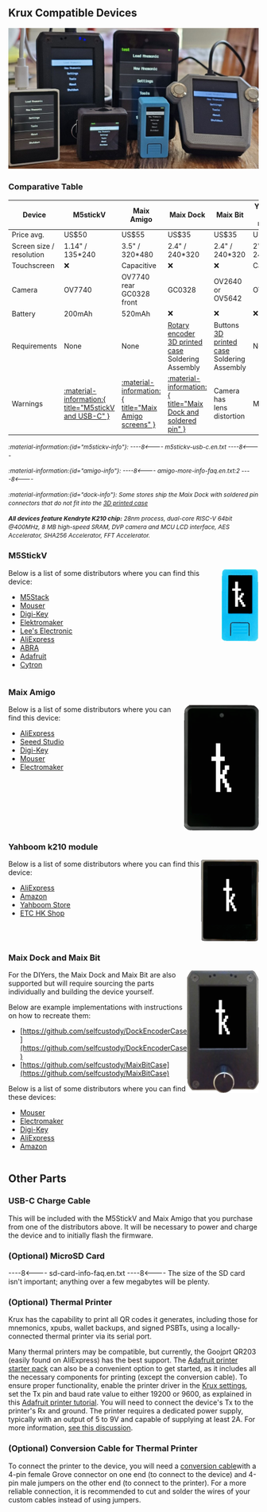 ## Krux Compatible Devices
<img src="../img/krux-devices.jpg">

### Comparative Table

| Device | M5stickV | Maix Amigo | Maix Dock | Maix Bit | Yahboom k210 module |
| ------------- | ------------- | ------------- | ------------- | ------------- | ------------- |
| Price avg. | US$50 | US$55 | US$35 | US$35 | US$60 |
| Screen size / resolution | 1.14" / 135*240 | 3.5" / 320*480 | 2.4" / 240*320 | 2.4" / 240*320 | 2" / 240*320 |
| Touchscreen  | :x: | Capacitive | :x: | :x: | Capacitive |
| Camera  | OV7740 | OV7740 rear<br>GC0328 front | GC0328 | OV2640 or<br>OV5642 | OV2640 <!-- or<br>GC2145 --> |
| Battery  | 200mAh | 520mAh | :x: | :x: | :x: |
| Requirements | None | None | [Rotary encoder](https://duckduckgo.com/?q=ky-040)<br> [3D printed case](https://github.com/selfcustody/DockEncoderCase)<br> Soldering<br>Assembly | Buttons<br> [3D printed case](https://github.com/selfcustody/MaixBitCase)<br> Soldering<br>Assembly | None |
| Warnings  | [:material-information:{ title="M5stickV and USB-C" }](#m5stickv-info) | [:material-information:{ title="Maix Amigo screens" }](#amigo-info) | [:material-information:{ title="Maix Dock and soldered pin" }](#dock-info) | Camera has<br> lens distortion | Micro USB |

<i style="font-size: 85%">:material-information:{id="m5stickv-info"}:
----8<----
m5stickv-usb-c.en.txt
----8<----
</i>

<i style="font-size: 85%">:material-information:{id="amigo-info"}:
----8<----
amigo-more-info-faq.en.txt:2
----8<----
</i>

<i style="font-size: 85%">:material-information:{id="dock-info"}:
Some stores ship the Maix Dock with soldered pin connectors that do not fit into the [3D printed case](https://github.com/selfcustody/DockEncoderCase)
</i>

<i style="font-size: 85%">**All devices feature Kendryte K210 chip:**
28nm process, dual-core RISC-V 64bit @400MHz, 8 MB high-speed SRAM, DVP camera and MCU LCD interface, AES Accelerator, SHA256 Accelerator, FFT Accelerator.
</i>

### M5StickV
<img src="../img/maixpy_m5stickv/logo-125.png" align="right" width="75">

Below is a list of some distributors where you can find this device:

- [M5Stack](https://shop.m5stack.com/products/stickv)
- [Mouser](https://www.mouser.com/c/?q=m5stickv)
- [Digi-Key](https://www.digikey.com/en/products/detail/m5stack-technology-co-ltd/K027/10492135)
- [Elektromaker](https://www.electromaker.io/shop/product/m5stickv-k210-ai-camera-without-wifi)
- [Lee's Electronic](https://leeselectronic.com/en/product/169940-m5stick-ai-camera-kendryte-k210-risc-v-core-no-wifi.html)
- [AliExpress](https://www.aliexpress.com/w/wholesale-m5stickv.html)
- [ABRA](https://abra-electronics.com/sensors/cameras/m5stickv-k210-ai-camera-ideal-for-machine-vision.html)
- [Adafruit](https://www.adafruit.com/product/4321)
- [Cytron](https://www.cytron.io/c-development-tools/c-fpga/p-m5stickv-k210-ai-camera-without-wifi)

<div style="clear: both"></div>

### Maix Amigo
<img src="../img/maixpy_amigo/logo-150.png" align="right">

Below is a list of some distributors where you can find this device:

- [AliExpress](https://www.aliexpress.com/w/wholesale-sipeed-amigo.html)
- [Seeed Studio](https://www.seeedstudio.com/Sipeed-Maix-Amigo-p-4689.html)
- [Digi-Key](https://www.digikey.com/en/products/detail/seeed-technology-co-ltd/102110463/13168813)
- [Mouser](https://www.mouser.com/c/?q=sipeed)
- [Electromaker](https://www.electromaker.io/shop/search/sipeed)

<div style="clear: both"></div>

### Yahboom k210 module
<img src="../img/maixpy_yahboom/logo-156.png" align="right" width="116">

Below is a list of some distributors where you can find this device:

- [AliExpress](https://www.aliexpress.com/w/wholesale-yahboom-k210-module.html)
- [Amazon](https://www.amazon.com/s?k=Yahboom+k210+module)
- [Yahboom Store](https://category.yahboom.net/collections/mb-module/products/k210-module)
- [ETC HK Shop](https://www.etchkshop.com/products/k210-module-ai-camera)

<div style="clear: both"></div>

### Maix Dock and Maix Bit
<img src="../img/maixpy_dock/logo-151.png" align="right" width="144">

For the DIYers, the Maix Dock and Maix Bit are also supported but will require sourcing the parts individually and building the device yourself.

Below are example implementations with instructions on how to recreate them:

- [https://github.com/selfcustody/DockEncoderCase](https://github.com/selfcustody/DockEncoderCase)
- [https://github.com/selfcustody/MaixBitCase](https://github.com/selfcustody/MaixBitCase)

Below is a list of some distributors where you can find these devices:

- [Mouser](https://www.mouser.com/c/?q=sipeed)
- [Electromaker](https://www.electromaker.io/shop/search/sipeed)
- [Digi-Key](https://www.digikey.com.br/en/products/filter/embedded-mcu-dsp-evaluation-boards/786?s=N4IgTCBcDaIM4EsAOBTFATEBdAvkA)
- [AliExpress](https://www.aliexpress.com/w/wholesale-sipeed-maix.html)
- [Amazon](https://www.amazon.com/s?k=sipeed+k210)

<div style="clear: both"></div>

## Other Parts
### USB-C Charge Cable
This will be included with the M5StickV and Maix Amigo that you purchase from one of the distributors above. It will be necessary to power and charge the device and to initially flash the firmware.

### (Optional) MicroSD Card
----8<----
sd-card-info-faq.en.txt
----8<----
The size of the SD card isn't important; anything over a few megabytes will be plenty.

### (Optional) Thermal Printer
Krux has the capability to print all QR codes it generates, including those for mnemonics, xpubs, wallet backups, and signed PSBTs, using a locally-connected thermal printer via its serial port.

Many thermal printers may be compatible, but currently, the Goojprt QR203 (easily found on AliExpress) has the best support. The [Adafruit printer starter pack](https://www.adafruit.com/product/600) can also be a convenient option to get started, as it includes all the necessary components for printing (except the conversion cable). To ensure proper functionality, enable the printer driver in the [Krux settings](./getting-started/settings.md/#thermal), set the Tx pin and baud rate value to either 19200 or 9600, as explained in this [Adafruit printer tutorial](https://learn.adafruit.com/mini-thermal-receipt-printer/first-test). You will need to connect the device's Tx to the printer's Rx and ground. The printer requires a dedicated power supply, typically with an output of 5 to 9V and capable of supplying at least 2A. For more information, [see this discussion](https://github.com/selfcustody/krux/discussions/312).

### (Optional) Conversion Cable for Thermal Printer
To connect the printer to the device, you will need a [conversion cable](https://store-usa.arduino.cc/products/grove-4-pin-male-to-grove-4-pin-cable-5-pcs)with a 4-pin female Grove connector on one end (to connect to the device) and 4-pin male jumpers on the other end (to connect to the printer). For a more reliable connection, it is recommended to cut and solder the wires of your custom cables instead of using jumpers.